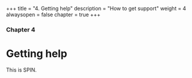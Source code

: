 +++
title = "4. Getting help"
description = "How to get support"
weight = 4
alwaysopen = false
chapter = true
+++

### Chapter 4

# Getting help

This is SPIN.
